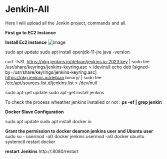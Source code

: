 # Jenkin-All
Here I will upload all the Jenkin project, commands and all.

**First go to EC2 Instance**

**Install Ec2 instance**
![image](https://github.com/subha152/Jenkin-All/assets/51635202/38f513ac-4533-4bcc-b100-124c76449df0)




sudo apt update
sudo apt install openjdk-11-jre
java -version

curl -fsSL https://pkg.jenkins.io/debian/jenkins.io-2023.key | sudo tee \
  /usr/share/keyrings/jenkins-keyring.asc > /dev/null
echo deb [signed-by=/usr/share/keyrings/jenkins-keyring.asc] \
  https://pkg.jenkins.io/debian binary/ | sudo tee \
  /etc/apt/sources.list.d/jenkins.list > /dev/null


sudo apt-get update
sudo apt-get install jenkins

To check the process wheather jenkins installed or not : **ps -ef | grep jenkin**


**Docker Slave Configuration**

sudo apt update
sudo apt install docker.io

**Grant the permission to docker deamon jenkins user and Ubuntu user**
sudo su - 
usermod -aG docker jenkins
usermod -aG docker ubuntu
systemctl restart docker

**restart Jenkins**
http://<ec2-instance-public-ip>:8080/restart



